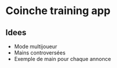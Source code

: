 # Coinche training app

## Idees

- Mode multijoueur
- Mains controversées
- Exemple de main pour chaque annonce


